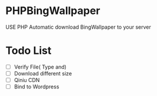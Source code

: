 # PHPBingWallpaper
USE PHP Automatic download BingWallpaper to your server

# Todo List
- [ ] Verify File( Type and)
- [ ] Download different size
- [ ] Qiniu CDN
- [ ] Bind to Wordpress
